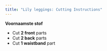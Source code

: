 ```yaml
---
title: "Lily leggings: Cutting Instructions"
---
```


**Voornaamste stof**

- Cut **2 front** parts
- Cut **2 back** parts
- Cut **1 waistband** part
